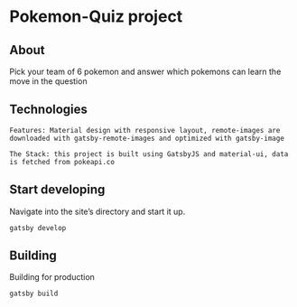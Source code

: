 # Pokemon-Quiz project

## About

Pick your team of 6 pokemon and answer which pokemons can learn the move in the question

## Technologies

    Features: Material design with responsive layout, remote-images are downloaded with gatsby-remote-images and optimized with gatsby-image

    The Stack: this project is built using GatsbyJS and material-ui, data is fetched from pokeapi.co

## Start developing

Navigate into the site’s directory and start it up.

```shell
gatsby develop
```

## Building

Building for production

```shell
gatsby build
```
